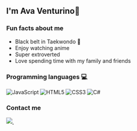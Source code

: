 ## I'm Ava Venturino👋

### Fun facts about me
- Black belt in Taekwondo 🥋
- Enjoy watching anime
- Super extroverted 
- Love spending time with my family and friends


### Programming languages 💻 

![JavaScript](https://img.shields.io/badge/javascript-%23323330.svg?style=for-the-badge&logo=javascript&logoColor=%23F7DF1E)
![HTML5](https://img.shields.io/badge/html5-%23E34F26.svg?style=for-the-badge&logo=html5&logoColor=white)
![CSS3](https://img.shields.io/badge/css3-%231572B6.svg?style=for-the-badge&logo=css3&logoColor=white)
![C#](https://img.shields.io/badge/c%23-%23239120.svg?style=for-the-badge&logo=c-sharp&logoColor=white)

### Contact me 

<a href="mailto:venturinoava@gmail.com?subject=%20"><img src="https://img.shields.io/badge/Gmail-D14836?style=for-the-badge&logo=gmail&logoColor=white"/>
</a>&nbsp;&nbsp;&nbsp;&nbsp;
